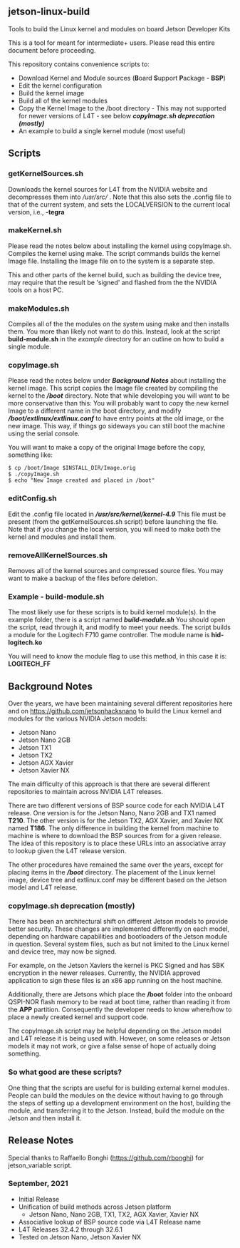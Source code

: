 ## jetson-linux-build
Tools to build the Linux kernel and modules on board Jetson Developer Kits

This is a tool for meant for intermediate+ users. Please read this entire document before proceeding.

This repository contains convenience scripts to:
* Download Kernel and Module sources (**B**oard **S**upport **P**ackage - **BSP**) 
* Edit the kernel configuration
* Build the kernel image
* Build all of the kernel modules
* Copy the Kernel Image to the /boot directory - This may not supported for newer versions of L4T - see below _**copyImage.sh deprecation (mostly)**_ 
* An example to build a single kernel module (most useful)

## Scripts

### getKernelSources.sh

Downloads the kernel sources for L4T from the NVIDIA website and decompresses them into _/usr/src/_ . Note that this also sets the .config file to that of the current system, and sets the LOCALVERSION to the current local version, i.e., **-tegra**

### makeKernel.sh

Please read the notes below about installing the kernel using copyImage.sh. Compiles the kernel using make. The script commands builds the kernel Image file. Installing the Image file on to the system is a separate step. 

This and other parts of the kernel build, such as building the device tree, may require that the result be 'signed' and flashed from the the NVIDIA tools on a host PC.

### makeModules.sh

Compiles all of the the modules on the system using make and then installs them. You more than likely not want to do this. Instead, look at the script **build-module.sh** in the _example_ directory for an outline on how to build a single module.

### copyImage.sh

Please read the notes below under _**Background Notes**_ about installing the kernel image. This script copies the Image file created by compiling the kernel to the _**/boot**_ directory. Note that while developing you will want to be more conservative than this: You will probably want to copy the new kernel Image to a different name in the boot directory, and modify _**/boot/extlinux/extlinux.conf**_ to have entry points at the old image, or the new image. This way, if things go sideways you can still boot the machine using the serial console.

You will want to make a copy of the original Image before the copy, something like:
```
$ cp /boot/Image $INSTALL_DIR/Image.orig
$ ./copyImage.sh
$ echo "New Image created and placed in /boot"
```
### editConfig.sh 
Edit the .config file located in _**/usr/src/kernel/kernel-4.9**_ This file must be present (from the getKernelSources.sh script) before launching the file. Note that if you change the local version, you will need to make both the kernel and modules and install them.

### removeAllKernelSources.sh

Removes all of the kernel sources and compressed source files. You may want to make a backup of the files before deletion.

### Example - build-module.sh
The most likely use for these scripts is to build kernel module(s). In the example folder, there is a script named _**build-module.sh**_
You should open the script, read through it, and modify to meet your needs. The script builds a module for the Logitech F710 game controller. The module name is **hid-logitech.ko**

You will need to know the module flag to use this method, in this case it is: **LOGITECH_FF** 


## Background Notes
Over the years, we have been maintaining several different repositories here and on https://github.com/jetsonhacksnano to build the Linux kernel and modules for the various NVIDIA Jetson models:

* Jetson Nano
* Jetson Nano 2GB
* Jetson TX1
* Jetson TX2
* Jetson AGX Xavier
* Jetson Xavier NX

The main difficulty of this approach is that there are several different repositories to maintain across NVIDIA L4T releases.

There are two different versions of BSP source code for each NVIDIA L4T release. One version is for the Jetson Nano, Nano 2GB and TX1 named **T210**. The other version is for the Jetson TX2, AGX Xavier, and Xavier NX named **T186**. The only difference in building the kernel from machine to machine is where to download the BSP sources from for a given release. The idea of this repository is to place these URLs into an associative array to lookup given the L4T release version.

The other procedures have remained the same over the years, except for placing items in the _**/boot**_ directory. The placement of the Linux kernel image, device tree and extlinux.conf may be different based on the Jetson model and L4T release.

### copyImage.sh deprecation (mostly)
There has been an architectural shift on different Jetson models to provide better security. These changes are implemented differently on each model, depending on hardware capabilities and bootloaders of the Jetson module in question. Several system files, such as but not limited to the Linux kernel and device tree, may now be signed. 

For example, on the Jetson Xaviers the kernel is PKC Signed and has SBK encryption in the newer releases. Currently, the NVIDIA approved application to sign these files is an x86 app running on the host machine.

Additionally, there are Jetsons which place the **/boot** folder into the onboard QSPI-NOR flash memory to be read at boot time, rather than reading it from the **APP** partition. Consequently the developer needs to know where/how to place a newly created kernel and support code. 

The copyImage.sh script may be helpful depending on the Jetson model and L4T release it is being used with. However, on some releases or Jetson models it may not work, or give a false sense of hope of actually doing something. 

### So what good are these scripts?
One thing that the scripts are useful for is building external kernel modules. People can build the modules on the device without having to go through the steps of setting up a development environment on the host, building the module, and transferring it to the Jetson. Instead, build the module on the Jetson and then install it.

## Release Notes

Special thanks to Raffaello Bonghi (https://github.com/rbonghi) for jetson_variable script.

### September, 2021
* Initial Release
* Unification of build methods across Jetson platform
  * Jetson Nano, Nano 2GB, TX1, TX2, AGX Xavier, Xavier NX
* Associative lookup of BSP source code via L4T Release name
* L4T Releases 32.4.2 through 32.6.1
* Tested on Jetson Nano, Jetson Xavier NX
